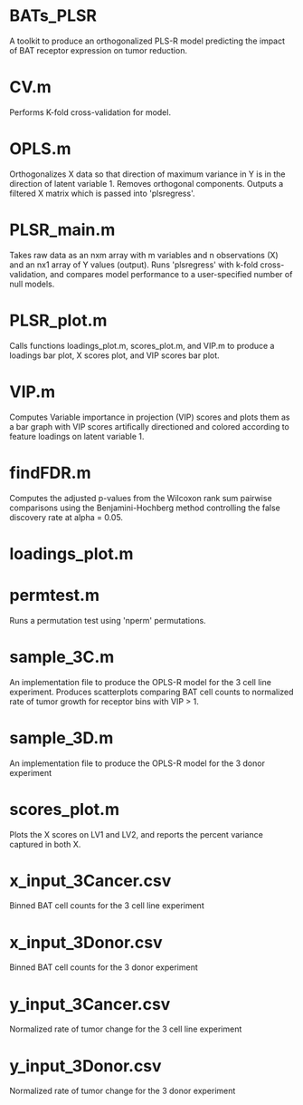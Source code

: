 # BATs_PLSR
A toolkit to produce an orthogonalized PLS-R model predicting the impact of BAT receptor expression on tumor reduction.

# CV.m
Performs K-fold cross-validation for model.
# OPLS.m
Orthogonalizes X data so that direction of maximum variance in Y is in the direction of latent variable 1. Removes orthogonal components. Outputs a filtered X matrix which is passed into 'plsregress'.
# PLSR_main.m
Takes raw data as an nxm array with m variables and n observations (X) and an nx1 array of Y values (output). Runs 'plsregress' with  k-fold cross-validation, and compares model performance to a user-specified number of null models.
# PLSR_plot.m
Calls functions loadings_plot.m, scores_plot.m, and VIP.m to produce a loadings bar plot, X scores plot, and VIP scores bar plot.
# VIP.m
Computes Variable importance in projection (VIP) scores and plots them as a bar graph with VIP scores artifically directioned and colored according to feature loadings on latent variable 1.
# findFDR.m
Computes the adjusted p-values from the Wilcoxon rank sum pairwise comparisons using the Benjamini-Hochberg method controlling the false discovery rate at alpha = 0.05.
# loadings_plot.m
# permtest.m
Runs a permutation test using 'nperm' permutations.
# sample_3C.m
An implementation file to produce the OPLS-R model for the 3 cell line experiment. Produces scatterplots comparing BAT cell counts to normalized rate of tumor growth for receptor bins with VIP > 1.
# sample_3D.m
An implementation file to produce the OPLS-R model for the 3 donor experiment
# scores_plot.m
Plots the X scores on LV1 and LV2, and reports the percent variance captured in both X.
# x_input_3Cancer.csv
Binned BAT cell counts for the 3 cell line experiment
# x_input_3Donor.csv
Binned BAT cell counts for the 3 donor experiment
# y_input_3Cancer.csv
Normalized rate of tumor change for the 3 cell line experiment
# y_input_3Donor.csv
Normalized rate of tumor change for the 3 donor experiment
